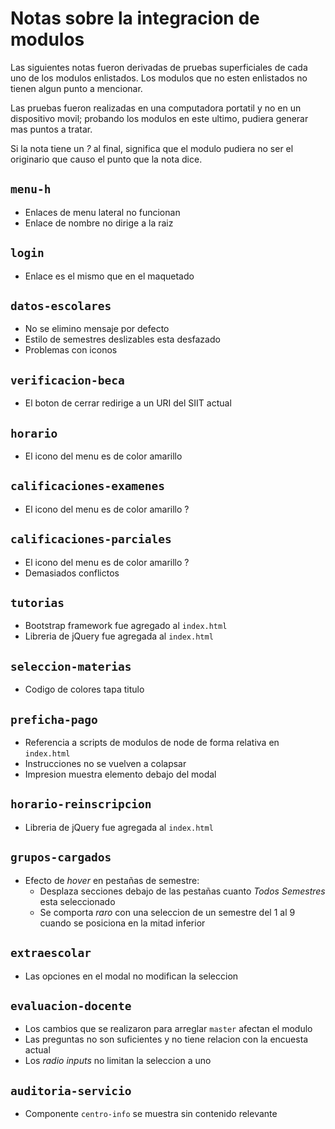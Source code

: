 # Notas sobre la integracion de modulos

Las siguientes notas fueron derivadas de pruebas superficiales de cada uno
de los modulos enlistados. Los modulos que no esten enlistados no tienen algun
punto a mencionar.

Las pruebas fueron realizadas en una computadora portatil y no en un dispositivo
movil; probando los modulos en este ultimo, pudiera generar mas puntos a tratar.

Si la nota tiene un *?* al final, significa que el modulo pudiera no ser el
originario que causo el punto que la nota dice.


## `menu-h`
- Enlaces de menu lateral no funcionan
- Enlace de nombre no dirige a la raiz


## `login`
- Enlace es el mismo que en el maquetado


## `datos-escolares`
- No se elimino mensaje por defecto
- Estilo de semestres deslizables esta desfazado
- Problemas con iconos


## `verificacion-beca`
- El boton de cerrar redirige a un URI del SIIT actual


## `horario`
- El icono del menu es de color amarillo


## `calificaciones-examenes`
- El icono del menu es de color amarillo ?


## `calificaciones-parciales`
- El icono del menu es de color amarillo ?
- Demasiados conflictos


## `tutorias`
- Bootstrap framework fue agregado al `index.html`
- Libreria de jQuery fue agregada al `index.html`


## `seleccion-materias`
- Codigo de colores tapa titulo


## `preficha-pago`
- Referencia a scripts de modulos de node de forma relativa en `index.html`
- Instrucciones no se vuelven a colapsar
- Impresion muestra elemento debajo del modal


## `horario-reinscripcion`
- Libreria de jQuery fue agregada al `index.html`


## `grupos-cargados`
- Efecto de *hover* en pestañas de semestre:
  - Desplaza secciones debajo de las pestañas cuanto *Todos Semestres* esta seleccionado
  - Se comporta *raro* con una seleccion de un semestre del 1 al 9 cuando se posiciona en la mitad inferior


## `extraescolar`
- Las opciones en el modal no modifican la seleccion


## `evaluacion-docente`
- Los cambios que se realizaron para arreglar `master` afectan el modulo
- Las preguntas no son suficientes y no tiene relacion con la encuesta actual
- Los *radio inputs* no limitan la seleccion a uno


## `auditoria-servicio`
- Componente `centro-info` se muestra sin contenido relevante
